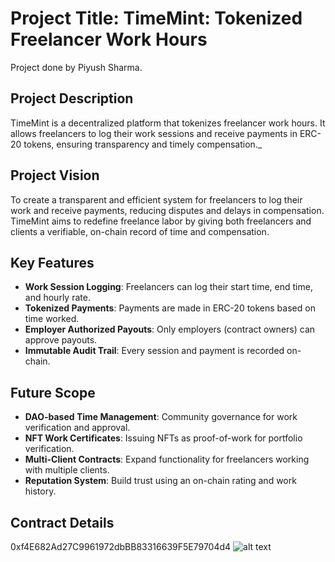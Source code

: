 # Project Title: TimeMint: Tokenized Freelancer Work Hours
Project done by Piyush Sharma.
## Project Description          
TimeMint is a decentralized platform that tokenizes freelancer work hours. It allows freelancers to log their work sessions and receive payments in ERC-20 tokens, ensuring transparency and timely compensation._ 
  
## Project Vision        
             
To create a transparent and efficient system for freelancers to log their work and receive payments, reducing disputes and delays in compensation. TimeMint aims to redefine freelance labor by giving both freelancers and clients a verifiable, on-chain record of time and compensation. 

## Key Features   

- **Work Session Logging**: Freelancers can log their start time, end time, and hourly rate.
- **Tokenized Payments**: Payments are made in ERC-20 tokens based on time worked.
- **Employer Authorized Payouts**: Only employers (contract owners) can approve payouts.
- **Immutable Audit Trail**: Every session and payment is recorded on-chain.

## Future Scope

- **DAO-based Time Management**: Community governance for work verification and approval.
- **NFT Work Certificates**: Issuing NFTs as proof-of-work for portfolio verification.
- **Multi-Client Contracts**: Expand functionality for freelancers working with multiple clients.
- **Reputation System**: Build trust using an on-chain rating and work history.

## Contract Details
0xf4E682Ad27C9961972dbBB83316639F5E79704d4
![alt text](image.png) 
